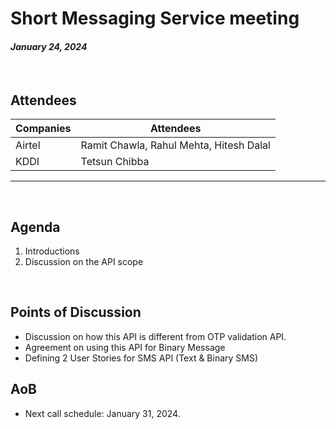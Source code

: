 # Short Messaging Service meeting

#### *January 24, 2024*

<br>

## Attendees


| Companies | Attendees |
| --------- | --------- |
| Airtel    | Ramit Chawla, Rahul Mehta, Hitesh Dalal |
| KDDI  | Tetsun Chibba |
----

<br>

## Agenda

1. Introductions
2. Discussion on the API scope

<br>

## Points of Discussion
- Discussion on how this API is different from OTP validation API.
- Agreement on using this API for Binary Message
- Defining 2 User Stories for SMS API (Text & Binary SMS)

## AoB

- Next call schedule: January 31, 2024.